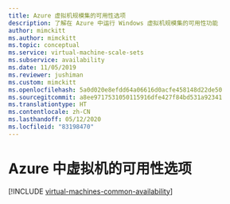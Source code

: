 ```yaml
---
title: Azure 虚拟机规模集的可用性选项
description: 了解在 Azure 中运行 Windows 虚拟机规模集的可用性功能
author: mimckitt
ms.author: mimckitt
ms.topic: conceptual
ms.service: virtual-machine-scale-sets
ms.subservice: availability
ms.date: 11/05/2019
ms.reviewer: jushiman
ms.custom: mimckitt
ms.openlocfilehash: 5a0d020e8efdd64a06616d0acfe458148d22de50
ms.sourcegitcommit: a8ee9717531050115916dfe427f84bd531a92341
ms.translationtype: HT
ms.contentlocale: zh-CN
ms.lasthandoff: 05/12/2020
ms.locfileid: "83198470"
---
```

# <a name="availability-options-for-virtual-machines-in-azure"></a>Azure 中虚拟机的可用性选项

[!INCLUDE [virtual-machines-common-availability](../../includes/virtual-machines-common-availability.md)]

